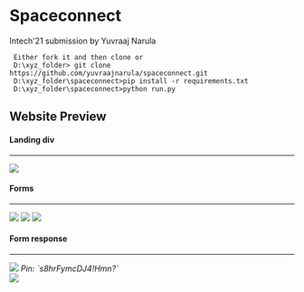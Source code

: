 # Spaceconnect
Intech'21 submission by Yuvraaj Narula

 ```
  Either fork it and then clone or 
  D:\xyz_folder> git clone https://github.com/yuvraajnarula/spaceconnect.git
  D:\xyz_folder\spaceconnect>pip install -r requirements.txt
  D:\xyz_folder\spaceconnect>python run.py
```


<h2>Website Preview</h2>
<h4> Landing div </h4><hr>
<img src="https://media.discordapp.net/attachments/741244174736556076/842107852524093450/Screenshot_115.png?width=541&height=406">
<h4> Forms</h4><hr>
<img src="https://media.discordapp.net/attachments/741244174736556076/842658399681904670/unknown.png?width=541&height=406">
<img src="https://media.discordapp.net/attachments/741244174736556076/842107855326937148/Screenshot_118.png?width=541&height=406">
<img src="https://media.discordapp.net/attachments/741244174736556076/842107854592147486/Screenshot_117.png?width=541&height=406">
 <h4>Form response</h4> 
 <hr>
 <img src="https://media.discordapp.net/attachments/741244174736556076/842813744337387541/unknown.png?width=541&height=406">
 <i>Pin: `s8hrFymcDJ4!Hmn?`</i>
 <br>
 <img src="https://media.discordapp.net/attachments/741244174736556076/842107860740997130/Screenshot_120.png?width=541&height=406">
 
